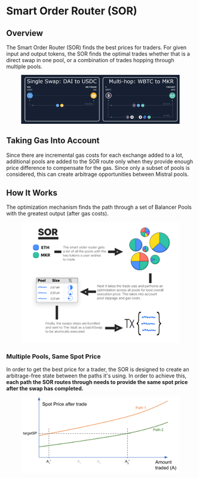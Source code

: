 # Smart Order Router (SOR)

## Overview

The Smart Order Router (SOR) finds the best prices for traders. For given input and output tokens, the SOR finds the optimal trades whether that is a direct swap in one pool, or a combination of trades hopping through multiple pools.

<figure><img src="../.gitbook/assets/image (5).png" alt=""><figcaption></figcaption></figure>

## Taking Gas Into Account

Since there are incremental gas costs for each exchange added to a lot, additional pools are added to the SOR route only when they provide enough price difference to compensate for the gas. Since only a subset of pools is considered, this can create arbitrage opportunities between Mistral pools.

## How It Works

The optimization mechanism finds the path through a set of Balancer Pools with the greatest output (after gas costs).

<figure><img src="../.gitbook/assets/image.png" alt=""><figcaption></figcaption></figure>

### Multiple Pools, Same Spot Price

In order to get the best price for a trader, the SOR is designed to create an arbitrage-free state between the paths it's using. In order to achieve this, **each path the SOR routes through needs to provide the same spot price after the swap has completed.**

<figure><img src="../.gitbook/assets/image (6).png" alt=""><figcaption></figcaption></figure>
